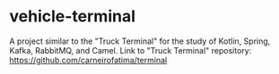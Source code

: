 # vehicle-terminal
A project similar to the "Truck Terminal" for the study of Kotlin, Spring, Kafka, RabbitMQ, and Camel. Link to "Truck Terminal" repository: https://github.com/carneirofatima/terminal
